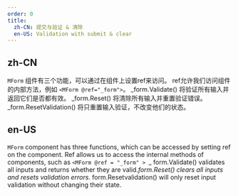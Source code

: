 ```yaml
---
order: 0
title:
  zh-CN: 提交与验证 & 清除
  en-US: Validation with submit & clear
---
```


## zh-CN

`MForm` 组件有三个功能，可以通过在组件上设置ref来访问。 ref允许我们访问组件的内部方法，例如 `<MForm @ref="_form">`。 _form.Validate() 将验证所有输入并返回它们是否都有效。 _form.Reset() 将清除所有输入并重置验证错误。 _form.ResetValidation() 将只重置输入验证，不改变他们的状态。

## en-US

`MForm` component has three functions, which can be accessed by setting ref on the component. Ref allows us to access the internal methods of components, such as `<MForm @ref = "_form" > `_ form.Validate() validates all inputs and returns whether they are valid._form.Reset() clears all inputs and resets validation errors._ form.Resetvalidation() will only reset input validation without changing their state.
